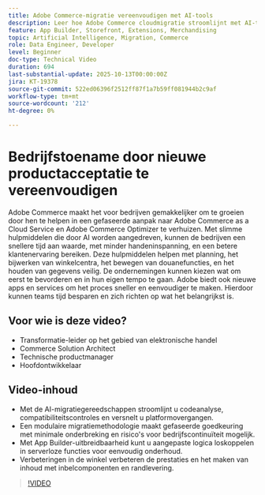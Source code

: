 ```yaml
---
title: Adobe Commerce-migratie vereenvoudigen met AI-tools
description: Leer hoe Adobe Commerce cloudmigratie stroomlijnt met AI-tools, modulaire acceptatie en snellere ontwikkeling voor schaalbare bedrijfsgroei.
feature: App Builder, Storefront, Extensions, Merchandising
topic: Artificial Intelligence, Migration, Commerce
role: Data Engineer, Developer
level: Beginner
doc-type: Technical Video
duration: 694
last-substantial-update: 2025-10-13T00:00:00Z
jira: KT-19378
source-git-commit: 522ed06396f2512ff87f1a7b59ff081944b2c9af
workflow-type: tm+mt
source-wordcount: '212'
ht-degree: 0%

---
```



# Bedrijfstoename door nieuwe productacceptatie te vereenvoudigen

Adobe Commerce maakt het voor bedrijven gemakkelijker om te groeien door hen te helpen in een gefaseerde aanpak naar Adobe Commerce as a Cloud Service en Adobe Commerce Optimizer te verhuizen. Met slimme hulpmiddelen die door AI worden aangedreven, kunnen de bedrijven een snellere tijd aan waarde, met minder handeninspanning, en een betere klantenervaring bereiken. Deze hulpmiddelen helpen met planning, het bijwerken van winkelcentra, het bewegen van douanefuncties, en het houden van gegevens veilig. De ondernemingen kunnen kiezen wat om eerst te bevorderen en in hun eigen tempo te gaan. Adobe biedt ook nieuwe apps en services om het proces sneller en eenvoudiger te maken. Hierdoor kunnen teams tijd besparen en zich richten op wat het belangrijkst is.

## Voor wie is deze video?

* Transformatie-leider op het gebied van elektronische handel
* Commerce Solution Architect
* Technische productmanager
* Hoofdontwikkelaar

## Video-inhoud

* Met de AI-migratiegereedschappen stroomlijnt u codeanalyse, compatibiliteitscontroles en versnelt u platformovergangen.
* Een modulaire migratiemethodologie maakt gefaseerde goedkeuring met minimale onderbreking en risico&#39;s voor bedrijfscontinuïteit mogelijk.
* Met App Builder-uitbreidbaarheid kunt u aangepaste logica loskoppelen in serverloze functies voor eenvoudig onderhoud.
* Verbeteringen in de winkel verbeteren de prestaties en het maken van inhoud met inbelcomponenten en randlevering.

>[!VIDEO](https://video.tv.adobe.com/v/3475737/?learn=on&enablevpops)
